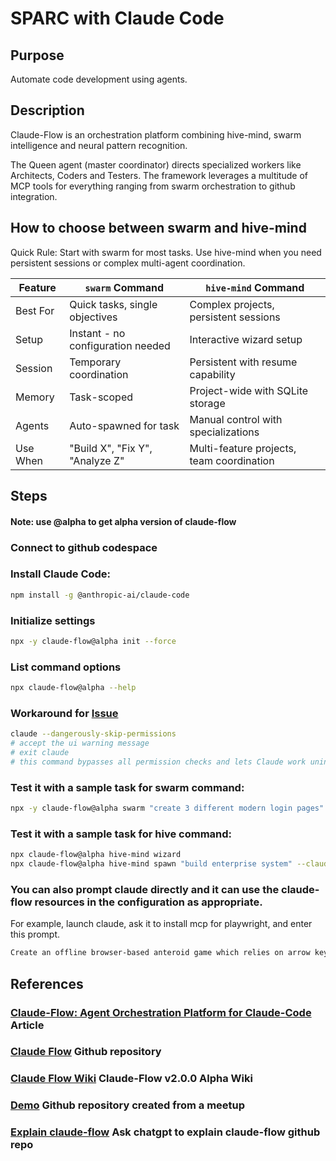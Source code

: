 # SPARC with Claude Code

## Purpose
Automate code development using agents.

## Description
Claude-Flow is an orchestration platform combining hive-mind, swarm intelligence and neural pattern recognition. 

The Queen agent (master coordinator) directs specialized workers like Architects, Coders and Testers.  The framework leverages a multitude of MCP tools for everything ranging from swarm orchestration to github integration.

## How to choose between swarm and hive-mind

Quick Rule: Start with swarm for most tasks. Use hive-mind when you need persistent sessions or complex multi-agent coordination.

| Feature    | `swarm` Command                                   | `hive-mind` Command                         |
|------------|---------------------------------------------------|---------------------------------------------|
| Best For   | Quick tasks, single objectives                    | Complex projects, persistent sessions       |
| Setup      | Instant - no configuration needed                 | Interactive wizard setup                    |
| Session    | Temporary coordination                            | Persistent with resume capability           |
| Memory     | Task-scoped                                       | Project-wide with SQLite storage            |
| Agents     | Auto-spawned for task                             | Manual control with specializations         |
| Use When   | "Build X", "Fix Y", "Analyze Z"                   | Multi-feature projects, team coordination   |


## Steps

#### Note: use @alpha to get alpha version of claude-flow

### Connect to github codespace

### Install Claude Code:

```bash
npm install -g @anthropic-ai/claude-code
```

### Initialize settings

```bash
npx -y claude-flow@alpha init --force
```

### List command options

```bash
npx claude-flow@alpha --help
```

### Workaround for [Issue](https://github.com/ruvnet/claude-code-flow/issues/62)

```bash
claude --dangerously-skip-permissions
# accept the ui warning message
# exit claude
# this command bypasses all permission checks and lets Claude work uninterrupted until completion.
```

### Test it with a sample task for swarm command:
```bash
npx -y claude-flow@alpha swarm "create 3 different modern login pages"
```

### Test it with a sample task for hive command:
```bash
npx claude-flow@alpha hive-mind wizard
npx claude-flow@alpha hive-mind spawn "build enterprise system" --claude
```

### You can also prompt claude directly and it can use the claude-flow resources in the configuration as appropriate.
For example, launch claude, ask it to install mcp for playwright, and enter this prompt.
```bash
Create an offline browser-based anteroid game which relies on arrow keys to pilot a ship destroying asteroids in the playspace. Use test driven development, use playwright to confirm the webpage renders correctly, prepare a docker image and run tests against the docker image. Launch the docker image through a local port for user testing. Spawn up to 5 agents working in parallel to work on this game.
```

## References

### [Claude-Flow: Agent Orchestration Platform for Claude-Code](https://www.linkedin.com/pulse/claude-flow-agent-orchestration-platform-claude-code-reuven-cohen-bhimc) Article
### [Claude Flow](https://github.com/ruvnet/claude-flow) Github repository
### [Claude Flow Wiki](https://github.com/ruvnet/claude-flow/wiki) Claude-Flow v2.0.0 Alpha Wiki
### [Demo](https://github.com/ruvnet/yyz-agentics-june) Github repository created from a meetup
### [Explain claude-flow](https://chatgpt.com/share/688cfa07-c0ac-8000-b41f-3ed62fd006db) Ask chatgpt to explain claude-flow github repo

